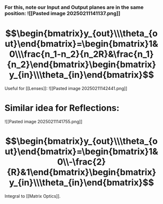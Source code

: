 ### For this, note our Input and Output planes are in the same position: ![[Pasted image 20250211141137.png]]
# $$\begin{bmatrix}y_{out}\\\theta_{out}\end{bmatrix}=\begin{bmatrix}1&0\\\frac{n_1-n_2}{n_2R}&\frac{n_1}{n_2}\end{bmatrix}\begin{bmatrix}y_{in}\\\theta_{in}\end{bmatrix}$$
Useful for [[Lenses]]:
![[Pasted image 20250211142441.png]]
# Similar idea for Reflections: 
![[Pasted image 20250211141755.png]]
# $$\begin{bmatrix}y_{out}\\\theta_{out}\end{bmatrix}=\begin{bmatrix}1&0\\-\frac{2}{R}&1\end{bmatrix}\begin{bmatrix}y_{in}\\\theta_{in}\end{bmatrix}$$
Integral to [[Matrix Optics]].